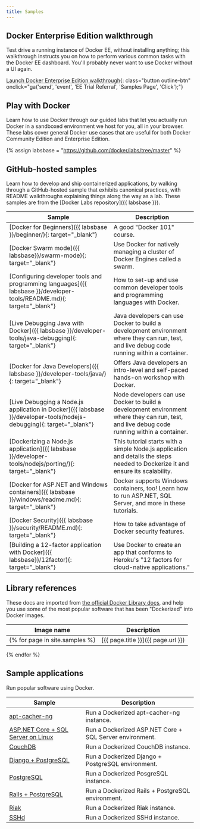 ```yaml
---
title: Samples
---
```


## Docker Enterprise Edition walkthrough

Test drive a running instance of Docker EE, without installing anything; this
walkthrough instructs you on how to perform various common tasks with the Docker
EE dashboard. You'll probably never want to use Docker without a UI again.

[Launch Docker Enterprise Edition walkthrough](https://dockertrial.com){: class="button outline-btn" onclick="ga('send', 'event', 'EE Trial Referral', 'Samples Page', 'Click');"}

## Play with Docker

Learn how to use Docker through our guided labs that let you actually
run Docker in a sandboxed environment we host for you, all in your browser.
These labs cover general Docker use cases that are useful for both Docker
Community Edition and Enterprise Edition.

<script language="JavaScript" src="/js/jquery.js"></script>
<script language="JavaScript">
    var output = '';
		$.ajax({
         type: "get",
         url: "http://training.play-with-docker.com/feed.xml",
         dataType: "xml",
         success: function(data) {
             /* handle data here */
             console.log(data)
         },
         error: function(xhr, status) {
             /* handle error here */
             console.log(status)
         }
     });
</script>

<div id="PWDTable"></div>

{% assign labsbase = "https://github.com/docker/labs/tree/master" %}

## GitHub-hosted samples

Learn how to develop and ship containerized applications, by walking through a
GitHub-hosted sample that exhibits canonical practices, with README walkthroughs
explaining things along the way as a lab. These samples are from the
[Docker Labs repository]({{ labsbase }}).

| Sample | Description |
| ------ | ----------- |
| [Docker for Beginners]({{ labsbase }}/beginner/){: target="_blank"} | A good "Docker 101" course. |
| [Docker Swarm mode]({{ labsbase}}/swarm-mode){: target="_blank"} | Use Docker for natively managing a cluster of Docker Engines called a swarm. |
| [Configuring developer tools and programming languages]({{ labsbase }}/developer-tools/README.md){: target="_blank"} | How to set-up and use common developer tools and programming languages with Docker. |
| [Live Debugging Java with Docker]({{ labsbase }}/developer-tools/java-debugging){: target="_blank"} | Java developers can use Docker to build a development environment where they can run, test, and live debug code running within a container. |
| [Docker for Java Developers]({{ labsbase }}/developer-tools/java/){: target="_blank"} | Offers Java developers an intro-level and self-paced hands-on workshop with Docker. |
| [Live Debugging a Node.js application in Docker]({{ labsbase }}/developer-tools/nodejs-debugging){: target="_blank"} | Node developers can use Docker to build a development environment where they can run, test, and live debug code running within a container. |
| [Dockerizing a Node.js application]({{ labsbase }}/developer-tools/nodejs/porting/){: target="_blank"} | This tutorial starts with a simple Node.js application and details the steps needed to Dockerize it and ensure its scalability. |
| [Docker for ASP.NET and Windows containers]({{ labsbase }}/windows/readme.md){: target="_blank"} | Docker supports Windows containers, too! Learn how to run ASP.NET, SQL Server, and more in these tutorials. |
| [Docker Security]({{ labsbase }}/security/README.md){: target="_blank"} | How to take advantage of Docker security features. |
| [Building a 12-factor application with Docker]({{ labsbase}}/12factor){: target="_blank"} | Use Docker to create an app that conforms to Heroku's "12 factors for cloud-native applications." |

## Library references

These docs are imported from
[the official Docker Library docs](https://github.com/docker-library/docs/),
and help you use some of the most popular software that has been
"Dockerized" into Docker images.

| Image name | Description |
| ---------- | ----------- |
{% for page in site.samples %}| [{{ page.title }}]({{ page.url }}) | {{ page.description | strip }} |
{% endfor %}

## Sample applications

Run popular software using Docker.

| Sample | Description |
| ------ | ----------- |
| [apt-cacher-ng](/engine/examples/apt-cacher-ng) | Run a Dockerized apt-cacher-ng instance. |
| [ASP.NET Core + SQL Server on Linux](/compose/aspnet-mssql-compose) | Run a Dockerized ASP.NET Core + SQL Server environment. |
| [CouchDB](/engine/examples/couchdb_data_volumes) | Run a Dockerized CouchDB instance. |
| [Django + PostgreSQL](/compose/django/) | Run a Dockerized Django + PostgreSQL environment. |
| [PostgreSQL](/engine/examples/postgresql_service) | Run a Dockerized PosgreSQL instance. |
| [Rails + PostgreSQL](/compose/rails/) | Run a Dockerized Rails + PostgreSQL environment. |
| [Riak](/engine/examples/running_riak_service) | Run a Dockerized Riak instance. |
| [SSHd](/engine/examples/running_ssh_service) | Run a Dockerized SSHd instance. |
